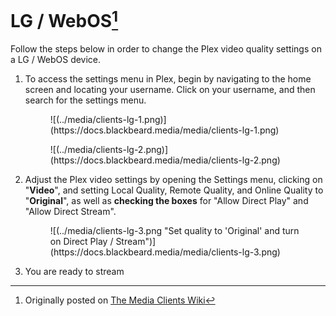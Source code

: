 # LG / WebOS[^1]

Follow the steps below in order to change the Plex video quality settings on a LG / WebOS device. 

1. To access the settings menu in Plex, begin by navigating to the home screen and locating your username. Click on your username, and then search for the settings menu.
    
    <figure markdown>
    ![(../media/clients-lg-1.png)](https://docs.blackbeard.media/media/clients-lg-1.png)
      <figcaption></figcaption>
    </figure>
    
    <figure markdown>
    ![(../media/clients-lg-2.png)](https://docs.blackbeard.media/media/clients-lg-2.png)
      <figcaption></figcaption>
    </figure>
    
2. Adjust the Plex video settings by opening the Settings menu, clicking on "**Video**", and setting Local Quality, Remote Quality, and Online Quality to "**Original**", as well as **checking the boxes** for "Allow Direct Play" and "Allow Direct Stream".
    
    <figure markdown>
    ![(../media/clients-lg-3.png "Set quality to 'Original' and turn on Direct Play / Stream")](https://docs.blackbeard.media/media/clients-lg-3.png)
      <figcaption></figcaption>
    </figure>
    
3. You are ready to stream

[^1]: Originally posted on [The Media Clients Wiki](https://mediaclients.wiki/)
